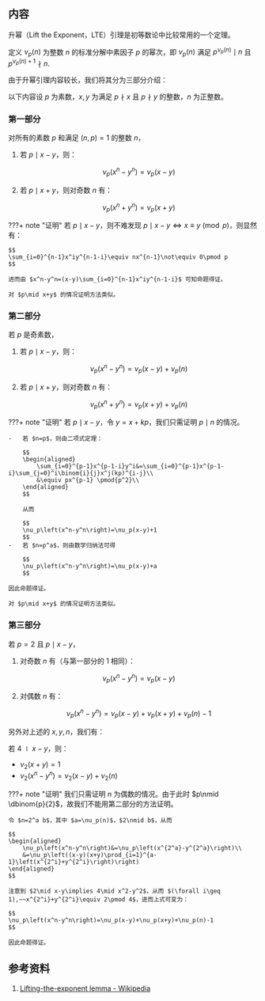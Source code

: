 ## 内容

升幂（Lift the Exponent，LTE）引理是初等数论中比较常用的一个定理。

定义 $\nu_p(n)$ 为整数 $n$ 的标准分解中素因子 $p$ 的幂次，即 $\nu_p(n)$ 满足 $p^{\nu_p(n)}\mid n$ 且 $p^{\nu_p(n)+1}\nmid n$.

由于升幂引理内容较长，我们将其分为三部分介绍：

以下内容设 $p$ 为素数，$x,y$ 为满足 $p\nmid x$ 且 $p\nmid y$ 的整数，$n$ 为正整数。

### 第一部分

对所有的素数 $p$ 和满足 $(n,p)=1$ 的整数 $n$，

1.  若 $p\mid x-y$，则：

    $$
    \nu_p\left(x^n-y^n\right)=\nu_p(x-y)
    $$

2.  若 $p\mid x+y$，则对奇数 $n$ 有：

    $$
    \nu_p\left(x^n+y^n\right)=\nu_p(x+y)
    $$

???+ note "证明"
    若 $p\mid x-y$，则不难发现 $p\mid x-y\iff x\equiv y\pmod p$，则显然有：
    
    $$
    \sum_{i=0}^{n-1}x^iy^{n-1-i}\equiv nx^{n-1}\not\equiv 0\pmod p
    $$
    
    进而由 $x^n-y^n=(x-y)\sum_{i=0}^{n-1}x^iy^{n-1-i}$ 可知命题得证。
    
    对 $p\mid x+y$ 的情况证明方法类似。

### 第二部分

若 $p$ 是奇素数，

1.  若 $p\mid x-y$，则：

    $$
    \nu_p\left(x^n-y^n\right)=\nu_p(x-y)+\nu_p(n)
    $$

2.  若 $p\mid x+y$，则对奇数 $n$ 有：

    $$
    \nu_p\left(x^n+y^n\right)=\nu_p(x+y)+\nu_p(n)
    $$

???+ note "证明"
    若 $p\mid x-y$，令 $y=x+kp$，我们只需证明 $p\mid n$ 的情况。
    
    -   若 $n=p$，则由二项式定理：
    
        $$
        \begin{aligned}
            \sum_{i=0}^{p-1}x^{p-1-i}y^i&=\sum_{i=0}^{p-1}x^{p-1-i}\sum_{j=0}^i\binom{i}{j}x^j(kp)^{i-j}\\
            &\equiv px^{p-1} \pmod{p^2}\\
        \end{aligned}
        $$
        
        从而
        
        $$
        \nu_p\left(x^n-y^n\right)=\nu_p(x-y)+1
        $$
    -   若 $n=p^a$，则由数学归纳法可得
    
        $$
        \nu_p\left(x^n-y^n\right)=\nu_p(x-y)+a
        $$
    
    因此命题得证。
    
    对 $p\mid x+y$ 的情况证明方法类似。

### 第三部分

若 $p=2$ 且 $p\mid x-y$，

1.  对奇数 $n$ 有（与第一部分的 1 相同）：

    $$
    \nu_p\left(x^n-y^n\right)=\nu_p(x-y)
    $$

2.  对偶数 $n$ 有：

    $$
    \nu_p\left(x^n-y^n\right)=\nu_p(x-y)+\nu_p(x+y)+\nu_p(n)-1
    $$

另外对上述的 $x,y,n$，我们有：

若 $4\mid x-y$，则：

-   $\nu_2(x+y)=1$
-   $\nu_2\left(x^n-y^n\right)=\nu_2(x-y)+\nu_2(n)$

???+ note "证明"
    我们只需证明 $n$ 为偶数的情况。由于此时 $p\nmid \dbinom{p}{2}$，故我们不能用第二部分的方法证明。
    
    令 $n=2^a b$，其中 $a=\nu_p(n)$，$2\nmid b$，从而
    
    $$
    \begin{aligned}
        \nu_p\left(x^n-y^n\right)&=\nu_p\left(x^{2^a}-y^{2^a}\right)\\
        &=\nu_p\left((x-y)(x+y)\prod_{i=1}^{a-1}\left(x^{2^i}+y^{2^i}\right)\right)
    \end{aligned}
    $$
    
    注意到 $2\mid x-y\implies 4\mid x^2-y^2$，从而 $(\forall i\geq 1),~~x^{2^i}+y^{2^i}\equiv 2\pmod 4$，进而上式可变为：
    
    $$
    \nu_p\left(x^n-y^n\right)=\nu_p(x-y)+\nu_p(x+y)+\nu_p(n)-1
    $$
    
    因此命题得证。

## 参考资料

1.  [Lifting-the-exponent lemma - Wikipedia](https://en.wikipedia.org/wiki/Lifting-the-exponent_lemma)

